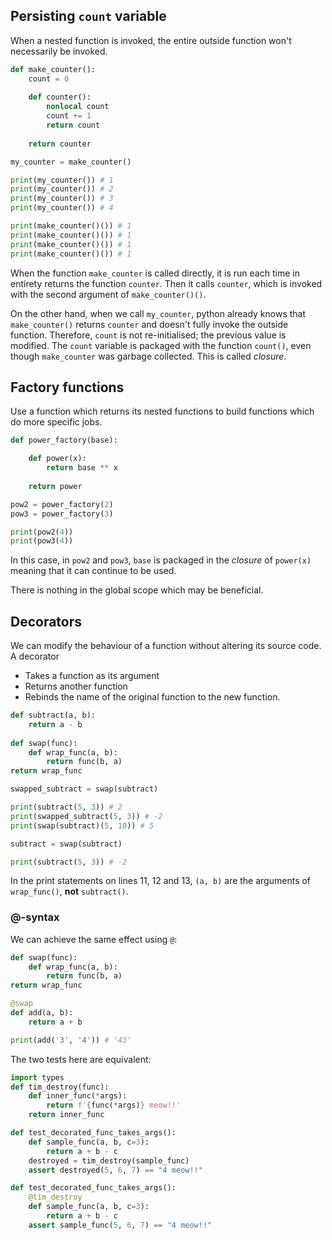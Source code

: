 ## Persisting `count` variable
When a nested function is invoked, the entire outside function won't necessarily be invoked.
```python
def make_counter():
	count = 0
	
	def counter():
		nonlocal count
		count += 1
		return count
	
	return counter

my_counter = make_counter()

print(my_counter()) # 1
print(my_counter()) # 2
print(my_counter()) # 3
print(my_counter()) # 4

print(make_counter()()) # 1
print(make_counter()()) # 1
print(make_counter()()) # 1
print(make_counter()()) # 1
```
When the function `make_counter` is called directly, it is run each time in entirety returns the function `counter`. Then it calls `counter`, which is invoked with the second argument of `make_counter()()`.

On the other hand, when we call `my_counter`, python already knows that `make_counter()` returns `counter` and doesn't fully invoke the outside function. Therefore, `count` is not re-initialised; the previous value is modified. The `count` variable is packaged with the function `count()`, even though `make_counter` was garbage collected. This is called *closure*.

## Factory functions
Use a function which returns its nested functions to build functions which do more specific jobs.
```python
def power_factory(base):

	def power(x):
		return base ** x
	
	return power

pow2 = power_factory(2)
pow3 = power_factory(3)

print(pow2(4))
print(pow3(4))
```
In this case, in `pow2` and `pow3`, `base` is packaged in the *closure* of `power(x)`  meaning that it can continue to be used.

There is nothing in the global scope which may be beneficial.

## Decorators
We can modify the behaviour of a function without altering its source code. A decorator
- Takes a function as its argument
- Returns another function
- Rebinds the name of the original function to the new function.
```python nums
def subtract(a, b):
	return a - b
	
def swap(func):
	def wrap_func(a, b):
		return func(b, a)
return wrap_func

swapped_subtract = swap(subtract)

print(subtract(5, 3)) # 2
print(swapped_subtract(5, 3)) # -2
print(swap(subtract)(5, 10)) # 5

subtract = swap(subtract)

print(subtract(5, 3)) # -2
```
In the print statements on lines 11, 12 and 13, `(a, b)` are the arguments of `wrap_func()`, **not** `subtract()`.
### @-syntax
We can achieve the same effect using `@`:
```python
def swap(func):
	def wrap_func(a, b):
		return func(b, a)
return wrap_func

@swap
def add(a, b):
	return a + b

print(add('3', '4')) # '43'
```

The two tests here are equivalent:
```python
import types
def tim_destroy(func):
	def inner_func(*args):
		return f'{func(*args)} meow!!'
	return inner_func

def test_decorated_func_takes_args():
	def sample_func(a, b, c=3):
		return a + b - c
	destroyed = tim_destroy(sample_func)
	assert destroyed(5, 6, 7) == "4 meow!!"

def test_decorated_func_takes_args():
	@tim_destroy
	def sample_func(a, b, c=3):
		return a + b - c
	assert sample_func(5, 6, 7) == "4 meow!!"
```
